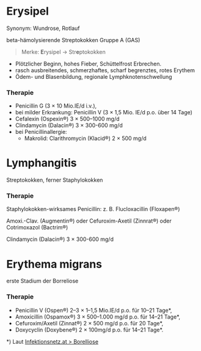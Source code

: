 # Erysipel

Synonym: Wundrose, Rotlauf

beta-hämolysierende Streptokokken Gruppe A (GAS)

> Merke: **E**rysipel → Str**e**ptokokken


- Plötzlicher Beginn, hohes Fieber, Schüttelfrost
Erbrechen.
- rasch ausbreitendes, schmerzhaftes, scharf begrenztes, rotes Erythem
- Ödem- und Blasenbildung, regionale Lymphknotenschwellung


### Therapie

- Penicillin G (3 × 10 Mio.IE/d i.v.),
- bei milder Erkrankung: Penicillin V (3 × 1,5 Mio. IE/d p.o. über 14 Tage)
- Cefalexin (Ospexin®) 3 × 500–1000 mg/d
- Clindamycin (Dalacin®) 3 × 300-600 mg/d 
- bei Penicillinallergie:
	- Makrolid: Clarithromycin (Klacid®) 2 × 500 mg/d


# Lymphangitis

Streptokokken, ferner Staphylokokken

### Therapie

Staphylokokken-wirksames Penicillin: z. B. Flucloxacillin (Floxapen®)

Amoxi.-Clav. (Augmentin®) oder Cefuroxim-Axetil (Zinnrat®) oder Cotrimoxazol (Bactrim®)

Clindamycin (Dalacin®) 3 × 300-600 mg/d <!-- unbestätigt -->


# Erythema migrans

erste Stadium der Borreliose

### Therapie
- Penicillin V (Ospen®) 2–3 × 1–1,5 Mio.IE/d p.o. für 10–21 Tage*,
- Amoxicillin (Ospamox®) 3 × 500–1.000 mg/d p.o. für 14–21 Tage*,
- Cefuroxim/Axetil (Zinnat®) 2 × 500 mg/d p.o. für 20 Tage*,
- Doxycyclin (Doxybene®) 2 × 100mg/d p.o. für 14–21 Tage*.

*) Laut [Infektionsnetz.at > Borelliose](http://infektionsnetz.at/view.php?name=InfektionenBorreliose#TextBlockZusatz1)